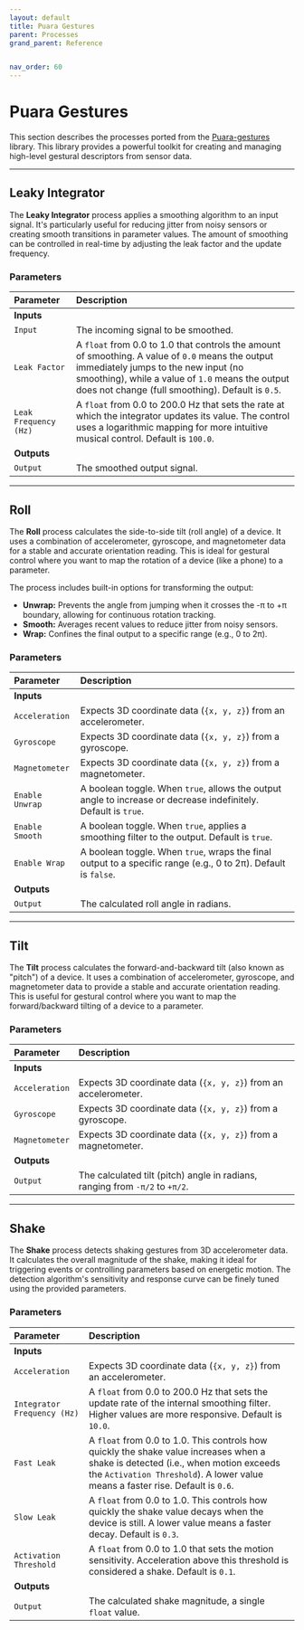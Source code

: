 ```yaml
---
layout: default
title: Puara Gestures
parent: Processes
grand_parent: Reference


nav_order: 60
---
```


# Puara Gestures

This section describes the processes ported from the [Puara-gestures](https://github.com/Puara/puara-gestures/) library. This library provides a powerful toolkit for creating and managing high-level gestural descriptors from sensor data.

---

## Leaky Integrator

The **Leaky Integrator** process applies a smoothing algorithm to an input signal. It's particularly useful for reducing jitter from noisy sensors or creating smooth transitions in parameter values. The amount of smoothing can be controlled in real-time by adjusting the leak factor and the update frequency.

### Parameters

| Parameter               | Description                                                                                                                              |
| :---------------------- | :--------------------------------------------------------------------------------------------------------------------------------------- |
| **Inputs**              |                                                                                                                                          |
| `Input`                 | The incoming signal to be smoothed.                                                                                                      |
| `Leak Factor`           | A `float` from 0.0 to 1.0 that controls the amount of smoothing. A value of `0.0` means the output immediately jumps to the new input (no smoothing), while a value of `1.0` means the output does not change (full smoothing). Default is `0.5`. |
| `Leak Frequency (Hz)`   | A `float` from 0.0 to 200.0 Hz that sets the rate at which the integrator updates its value. The control uses a logarithmic mapping for more intuitive musical control. Default is `100.0`. |
| **Outputs**             |                                                                                                                                          |
| `Output`                | The smoothed output signal.                                                                                                              |


---

## Roll

The **Roll** process calculates the side-to-side tilt (roll angle) of a device. It uses a combination of accelerometer, gyroscope, and magnetometer data for a stable and accurate orientation reading. This is ideal for gestural control where you want to map the rotation of a device (like a phone) to a parameter.

The process includes built-in options for transforming the output:
- **Unwrap:** Prevents the angle from jumping when it crosses the -π to +π boundary, allowing for continuous rotation tracking.
- **Smooth:** Averages recent values to reduce jitter from noisy sensors.
- **Wrap:** Confines the final output to a specific range (e.g., 0 to 2π).

### Parameters

| Parameter          | Description                                                                                             |
| :----------------- | :------------------------------------------------------------------------------------------------------ |
| **Inputs**         |                                                                                                         |
| `Acceleration`     | Expects 3D coordinate data (`{x, y, z}`) from an accelerometer.                                         |
| `Gyroscope`        | Expects 3D coordinate data (`{x, y, z}`) from a gyroscope.                                              |
| `Magnetometer`     | Expects 3D coordinate data (`{x, y, z}`) from a magnetometer.                                           |
| `Enable Unwrap`    | A boolean toggle. When `true`, allows the output angle to increase or decrease indefinitely. Default is `true`.  |
| `Enable Smooth`    | A boolean toggle. When `true`, applies a smoothing filter to the output. Default is `true`.                    |
| `Enable Wrap`      | A boolean toggle. When `true`, wraps the final output to a specific range (e.g., 0 to 2π). Default is `false`. |
| **Outputs**        |                                                                                                         |
| `Output`           | The calculated roll angle in radians.                                                                   |



---

## Tilt

The **Tilt** process calculates the forward-and-backward tilt (also known as "pitch") of a device. It uses a combination of accelerometer, gyroscope, and magnetometer data to provide a stable and accurate orientation reading. This is useful for gestural control where you want to map the forward/backward tilting of a device to a parameter.

### Parameters

| Parameter      | Description                                                                     |
| :------------- | :------------------------------------------------------------------------------ |
| **Inputs**     |                                                                                 |
| `Acceleration` | Expects 3D coordinate data (`{x, y, z}`) from an accelerometer.                 |
| `Gyroscope`    | Expects 3D coordinate data (`{x, y, z}`) from a gyroscope.                      |
| `Magnetometer` | Expects 3D coordinate data (`{x, y, z}`) from a magnetometer.                   |
| **Outputs**    |                                                                                 |
| `Output`       | The calculated tilt (pitch) angle in radians, ranging from `-π/2` to `+π/2`.    |




---

## Shake

The **Shake** process detects shaking gestures from 3D accelerometer data. It calculates the overall magnitude of the shake, making it ideal for triggering events or controlling parameters based on energetic motion. The detection algorithm's sensitivity and response curve can be finely tuned using the provided parameters.

### Parameters

| Parameter                   | Description                                                                                                                              |
| :-------------------------- | :--------------------------------------------------------------------------------------------------------------------------------------- |
| **Inputs**                  |                                                                                                                                          |
| `Acceleration`              | Expects 3D coordinate data (`{x, y, z}`) from an accelerometer.                                                                          |
| `Integrator Frequency (Hz)` | A `float` from 0.0 to 200.0 Hz that sets the update rate of the internal smoothing filter. Higher values are more responsive. Default is `10.0`. |
| `Fast Leak`                 | A `float` from 0.0 to 1.0. This controls how quickly the shake value increases when a shake is detected (i.e., when motion exceeds the `Activation Threshold`). A lower value means a faster rise. Default is `0.6`. |
| `Slow Leak`                 | A `float` from 0.0 to 1.0. This controls how quickly the shake value decays when the device is still. A lower value means a faster decay. Default is `0.3`. |
| `Activation Threshold`      | A `float` from 0.0 to 1.0 that sets the motion sensitivity. Acceleration above this threshold is considered a shake. Default is `0.1`. |
| **Outputs**                 |                                                                                                                                          |
| `Output`                    | The calculated shake magnitude, a single `float` value.                                                                                  |